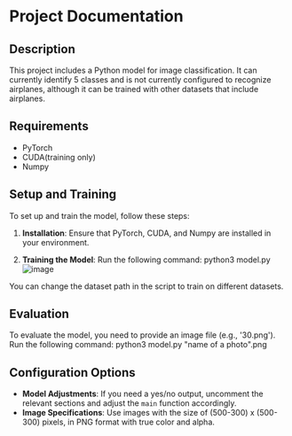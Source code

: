 # Project Documentation

## Description
This project includes a Python model for image classification. It can currently identify 5 classes and is not currently configured to recognize airplanes, although it can be trained with other datasets that include airplanes.

## Requirements
- PyTorch
- CUDA(training only)
- Numpy

## Setup and Training
To set up and train the model, follow these steps:

1. **Installation**:
   Ensure that PyTorch, CUDA, and Numpy are installed in your environment.

2. **Training the Model**:
   Run the following command:
   python3 model.py
   ![image](../Image/sample.png)

You can change the dataset path in the script to train on different datasets.

## Evaluation
To evaluate the model, you need to provide an image file (e.g., '30.png').
Run the following command:
   python3 model.py "name of a photo".png

## Configuration Options
- **Model Adjustments**: If you need a yes/no output, uncomment the relevant sections and adjust the `main` function accordingly.
- **Image Specifications**: Use images with the size of (500-300) x (500-300) pixels, in PNG format with true color and alpha.
